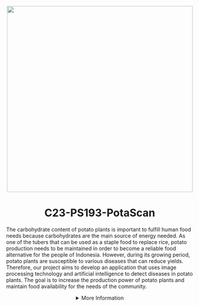 <p align="center"><img src="https://cdn.discordapp.com/attachments/1112910304922325072/1113111227716096020/imgbin-potato-cartoon-vegetable-food-potato-DQHzWRft0DXj1vSZ7WBfkbj2z_t-removebg-preview.png" width="500px"></p>
<h1 align="center"> C23-PS193-PotaScan </h1>

The carbohydrate content of potato plants is important to fulfill human food needs because carbohydrates are the main source of energy needed. As one of the tubers that can be used as a staple food to replace rice, potato production needs to be maintained in order to become a reliable food alternative for the people of Indonesia. However, during its growing period, potato plants are susceptible to various diseases that can reduce yields. Therefore, our project aims to develop an application that uses image processing technology and artificial intelligence to detect diseases in potato plants. The goal is to increase the production power of potato plants and maintain food availability for the needs of the community.

<details>
   <summary align="center">More Information</summary>


## Our Teams Member
this team come from 3 different path: Machhine Learning, Mobile Development, Cloud Computing with each path has a different task. our task from Cloud Computing is provide API for the data and connecting Machine Learning Division with the Mobile Development division. Machine learning path will create an algorithm to classify the types of diseases of potato plant leaves. Mobile Development path will makes an application interface for PotaScan.

|              Name              | Bangkit-ID |   Learning Path    |                                                       Contact Link                                                       |
| :----------------------------: | :--------: | :----------------: | :----------------------------------------------------------------------------------------------------------------------: |
| Humaid Assaidi | M252DSX2559 |  Machine Learning  |            [LinkedIn](link) or [GitHub](https://github.com/humaidsaidi)             |
|    Adika Ahmad Hanif Nazhir     | M066DSX2580 |  Machine Learning  |                [LinkedIn](https://www.linkedin.com/in/adikaahmad15/) or [GitHub](https://github.com/Dka-11)                |
|             Muhamad Ghozi Wijaya             | C252DSX0843 | Cloud Computing |              [LinkedIn](https://www.linkedin.com/in/ghozi-wijaya-148b92221/) or [GitHub](link)               |
|    Fakhri Yusuf Alfiansyah     | C355DSX3532 | Cloud Computing |    [LinkedIn](https://www.linkedin.com/in/fakhriyalfiansyah/) or [GitHub](https://github.com/fakhriyalfians)     |
|       Naufal Ar Rafizi       | A252DKX3843 |  Mobile Development   | [LinkedIn](https://www.linkedin.com/in/naufal-r-0a8ab7138/) or [GitHub](https://github.com/Rafizi) |
|         Shine Devi Oktaviana Ronix Syah Putri         | A066DSY2030 |  Mobile Development   |        [LinkedIn](https://www.linkedin.com/in/shine-devi/) or [GitHub](https://github.com/ShineDevi)        |



## Tools and Resources 

### Machine Learning
1. Code Platform: Jupyter Notebook and Google Collaboration
2. Programming Language: Python
3. Library: Numpy, OpenCV, Pandas, Tensorflow, Seaborn, Matplotlib, PIL

### Mobile Development
1. Text Editor: Android Studio
2. Collaboration Tools: Github
3. Programming Language: Kotlin
4. Design Tools: Figma
5. Prototype: (link)

### Cloud Computing
1. Integrated Development Environment (IDE): Visual Studio Code
2. Programming Languages: Node.js (ExpressJS)
3. Platform: Google Cloud Platform (including Cloud Run, Cloud Build, Container Registry, and SQL)

## Repository


### Machine Learning
1. [Model](https://github.com/C23-PS193-PotaScan/Model-and-Classification-API). 

### Cloud Computing
1. [API-Articles](link).

### Mobile Development
1. [PotaScan-app](https://github.com/C23-PS193-PotaScan/PotaScan). 
</details>

